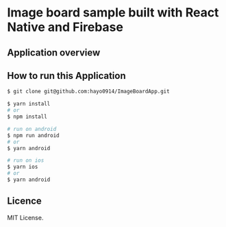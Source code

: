# Image board sample built with React Native and Firebase

## Application overview


## How to run this Application

```sh
$ git clone git@github.com:hayo0914/ImageBoardApp.git

$ yarn install 
# or
$ npm install

# run on android
$ npm run android
# or 
$ yarn android

# run on ios
$ yarn ios
# or
$ yarn android
```


## Licence
MIT License.

